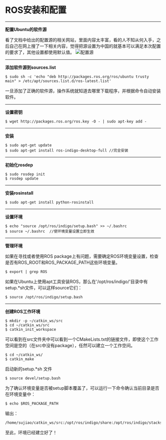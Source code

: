 ﻿# ROS安装和配置

---

**配置Ubuntu的软件源**

看了文档中给出的配置源的相关网站，里面内容太丰富，看的人不知从何入手，之后自己在网上搜了一下相关内容，觉得把源设置为中国的就基本可以满足本次配置的要求了，其他设置都使用默认值。
![配置源][1]

---
**添加软件源到sources.list**

    $ sudo sh -c 'echo "deb http://packages.ros.org/ros/ubuntu trusty main" > /etc/apt/sources.list.d/ros-latest.list'
    
一旦添加了正确的软件源，操作系统就知道去哪里下载程序，并根据命令自动安装软件。

---
**设置密钥**
    
    $ wget http://packages.ros.org/ros.key -O - | sudo apt-key add -

---
**安装**

    $ sudo apt-get update
    $ sudo apt-get install ros-indigo-desktop-full //完全安装

---
**初始化rosdep**

    $ sudo rosdep init
    $ rosdep update

---
**安装rosinstall**

    $ sudo apt-get install python-rosinstall

---
**设置环境**

    $ echo "source /opt/ros/indigo/setup.bash" >> ~/.bashrc
    $ source ~/.bashrc  //使环境变量设置立即生效

---
**管理环境**

如果在寻找或者使用ROS package上有问题，需要确定ROS环境变量设置，检查是否有ROS_ROOT和ROS_PACKAGE_PATH这些环境变量。

    $ export | grep ROS
    
如果在Ubuntu上使用apt工具安装ROS，那么在'/opt/ros/indigo/'目录中有setup.*sh文件，可以这样source它们：

    $ source /opt/ros/indigo/setup.bash
    
---
**创建ROS工作环境**

    $ mkdir -p ~/catkin_ws/src
    $ cd ~/catkin_ws/src
    $ catkin_init_workspace
    
可以看到在src文件夹中可以看到一个CMakeLists.txt的链接文件，即使这个工作空间是空的（在src中没有package），任然可以建立一个工作空间。

    $ cd ~/catkin_ws/
    $ catkin_make

启动新的setup.*sh 文件

    $ source devel/setup.bash

为了确认环境变量是否被setup脚本覆盖了，可以运行一下命令确认当前目录是否在环境变量中：

    $ echo $ROS_PACKAGE_PATH

输出：

    /home/sujiao/catkin_ws/src:/opt/ros/indigo/share:/opt/ros/indigo/stacks

至此，环境已经建立好了！


  [1]: http://p1.bqimg.com/567571/9c1178b6b0fc5560.png